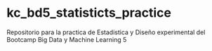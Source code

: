 # kc_bd5_statisticts_practice
Repositorio para la practica de Estadistica y Diseño experimental del Bootcamp Big Data y Machine Learning 5
